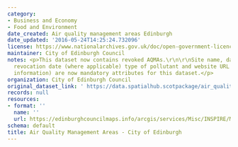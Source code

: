 ```yaml
---
category:
- Business and Economy
- Food and Environment
date_created: Air quality management areas Edinburgh
date_updated: '2016-05-24T14:25:24.732096'
license: https://www.nationalarchives.gov.uk/doc/open-government-licence/version/3/
maintainer: City of Edinburgh Council
notes: <p>This dataset now contains revoked AQMAs.\r\n\r\nSite name, date designated,
  revocation date (where applicable) type of pollutant and website URL (with more
  information) are now mandatory attributes for this dataset.</p>
organization: City of Edinburgh Council
original_dataset_link: ' https://data.spatialhub.scotpackage/air_quality_management_areas-ce'
records: null
resources:
- format: ''
  name: ''
  url: https://edinburghcouncilmaps.info/arcgis/services/Misc/INSPIRE/MapServer/WFSServer?request=GetCapabilities&service=WFS
schema: default
title: Air Quality Management Areas - City of Edinburgh
---
```

